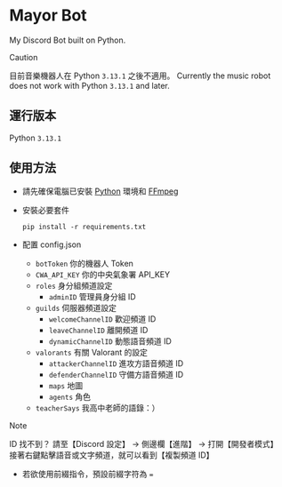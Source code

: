 # Mayor Bot

My Discord Bot built on Python.

> [!CAUTION]
> 目前音樂機器人在 Python `3.13.1` 之後不適用。
> Currently the music robot does not work with Python `3.13.1` and later.

## 運行版本

Python `3.13.1`

## 使用方法

- 請先確保電腦已安裝 [Python](https://www.python.org) 環境和 [FFmpeg](https://www.ffmpeg.org)
- 安裝必要套件
  ```shell
  pip install -r requirements.txt
  ```

- 配置 config.json
  - `botToken` 你的機器人 Token
  - `CWA_API_KEY` 你的中央氣象署 API_KEY
  - `roles` 身分組頻道設定
    - `adminID` 管理員身分組 ID
  - `guilds` 伺服器頻道設定
    - `welcomeChannelID` 歡迎頻道 ID
    - `leaveChannelID` 離開頻道 ID
    - `dynamicChannelID` 動態語音頻道 ID
  - `valorants` 有關 Valorant 的設定
    - `attackerChannelID` 進攻方語音頻道 ID
    - `defenderChannelID` 守備方語音頻道 ID
    - `maps` 地圖
    - `agents` 角色
  - `teacherSays` 我高中老師的語錄：）

> [!NOTE]
> ID 找不到？
> 請至【Discord 設定】 -> 側邊欄【進階】 -> 打開【開發者模式】</br>
> 接著右鍵點擊語音或文字頻道，就可以看到【複製頻道 ID】

- 若欲使用前綴指令，預設前綴字符為 `=`